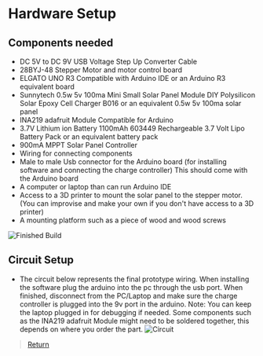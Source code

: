 
# Hardware Setup

## Components needed
- DC 5V to DC 9V USB Voltage Step Up Converter Cable 
- 28BYJ-48 Stepper Motor and motor control board
- ELGATO UNO R3 Compatible with Arduino IDE or an Arduino R3 equivalent board
- Sunnytech 0.5w 5v 100ma Mini Small Solar Panel Module DIY Polysilicon Solar Epoxy Cell Charger B016 or an equivalent 0.5w 5v 100ma solar panel
- INA219 adafruit Module Compatible for Arduino
- 3.7V Lithium ion Battery 1100mAh 603449 Rechargeable 3.7 Volt Lipo Battery Pack or an equivalent battery pack
- 900mA MPPT Solar Panel Controller
- Wiring for connecting components
- Male to male Usb connector for the Arduino board (for installing software and connecting the charge controller) This should come with the Arduino board
- A computer or laptop than can run Arduino IDE
- Access to a 3D printer to mount the solar panel to the stepper motor. (You can improvise and make your own if you don't have access to a 3D printer)
- A mounting platform such as a piece of wood and wood screws

![Finished Build](https://github.com/cabledc/Senior-Design-Solar-Maximum/blob/main/Design/Final_ProtoType.jpg?raw=true)



 
## Circuit Setup
- The circuit below represents the final prototype wiring. When installing the software plug the arduino into the pc through the usb port. When finished, disconnect from the PC/Laptop and make sure the charge controller is plugged into the 9v port in the arduino. Note: You can keep the laptop plugged in for debugging if needed. Some components such as the INA219 adafruit Module might need to be soldered together, this depends on where you order the part.
![Circuit](https://github.com/cabledc/Senior-Design-Solar-Maximum/blob/main/Design/Circuits/Updated/Final%20Diagram/Final_Pic.PNG?raw=true)



>[Return](https://github.com/cabledc/Senior-Design-Solar-Maximum/tree/main?tab=readme-ov-file#user-documentation)
